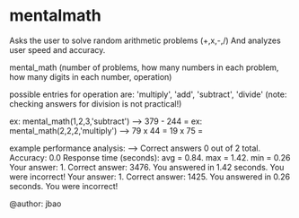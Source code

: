 mentalmath
==========
Asks the user to solve random arithmetic problems (+,x,-,/)
And analyzes user speed and accuracy.

mental_math (number of problems, 
             how many numbers in each problem, 
             how many digits in each number, 
             operation)
             
possible entries for operation are: 'multiply', 'add', 'subtract', 'divide'
(note: checking answers for division is not practical!)

ex: mental_math(1,2,3,'subtract')
--> 379 - 244 = 
ex: mental_math(2,2,2,'multiply')
--> 79 x 44 = 
    19 x 75 = 

example performance analysis:
--> Correct answers 0 out of 2 total. Accuracy: 0.0
    Response time (seconds): avg = 0.84. max = 1.42. min = 0.26
    Your answer: 1. Correct answer: 3476. You answered in 1.42 seconds. You were incorrect!
    Your answer: 1. Correct answer: 1425. You answered in 0.26 seconds. You were incorrect!
    
@author: jbao
